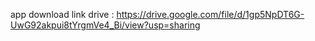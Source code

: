 app download link drive : https://drive.google.com/file/d/1gp5NpDT6G-UwG92akpui8tYrgmVe4_Bi/view?usp=sharing